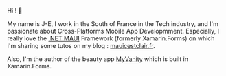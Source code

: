 Hi ! 👋 

My name is J-E, I work in the South of France in the Tech industry, and I'm passionate about Cross-Platforms Mobile App Developmment.
Especially, I really love the [.NET MAUI](https://learn.microsoft.com/en-us/dotnet/maui/what-is-maui) Framework (formerly Xamarin.Forms) on which I'm sharing some tutos on my blog : [mauicestclair.fr](https://www.mauicestclair.fr).

Also, I'm the author of the beauty app [MyVanity](https://en.myvanity-app.com) which is built in Xamarin.Forms.
